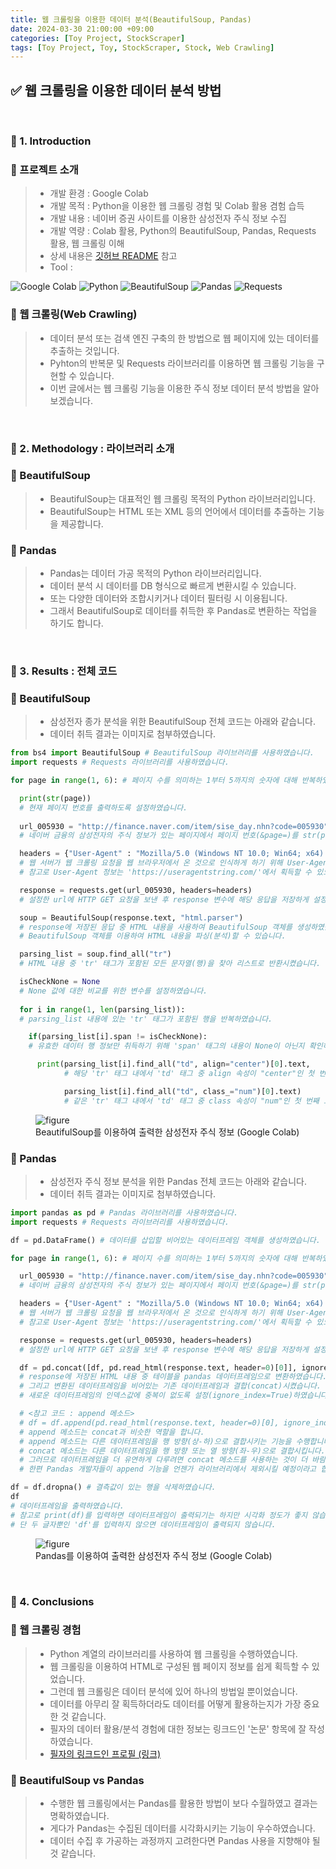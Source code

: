 ```yaml
---
title: 웹 크롤링을 이용한 데이터 분석(BeautifulSoup, Pandas)
date: 2024-03-30 21:00:00 +09:00
categories: [Toy Project, StockScraper]
tags: [Toy Project, Toy, StockScraper, Stock, Web Crawling]
---
```


<!-- 2024-03-01 글 작성 시작; 2024-03-02 페이지 호출 완료 -->
## ✅ 웹 크롤링을 이용한 데이터 분석 방법

<br>

### 🔔 1. Introduction
### 📌 프로젝트 소개
> - 개발 환경 : Google Colab
> - 개발 목적 : Python을 이용한 웹 크롤링 경험 및 Colab 활용 겸험 습득
> - 개발 내용 : 네이버 증권 사이트를 이용한 삼성전자 주식 정보 수집
> - 개발 역량 : Colab 활용, Python의 BeautifulSoup, Pandas, Requests 활용, 웹 크롤링 이해
> - 상세 내용은 <a href="https://github.com/Kim-src/StockScraper">깃허브 README</a> 참고
> - Tool :  
<img alt="Google Colab" src="https://img.shields.io/badge/-Google_Colab-F9AB00?style=flat-square&logo=google-colab&logoColor=white" />
<img alt="Python" src="https://img.shields.io/badge/-Python-3776AB?style=flat-square&logo=python&logoColor=white" />
<img alt="BeautifulSoup" src="https://img.shields.io/badge/BeautifulSoup-2ca02c.svg?style=flat-square&logo=python&logoColor=white" />
<img alt="Pandas" src="https://img.shields.io/badge/Pandas-white.svg?style=flat-square&logo=pandas&logoColor=black" />
<img alt="Requests" src="https://img.shields.io/badge/Requests-2CA5E0.svg?style=flat-square&logo=python&logoColor=white" />

### 📌 웹 크롤링(Web Crawling)
> - 데이터 분석 또는 검색 엔진 구축의 한 방법으로 웹 페이지에 있는 데이터를 추출하는 것입니다.
> - Pyhton의 반복문 및 Requests 라이브러리를 이용하면 웹 크롤링 기능을 구현할 수 있습니다.
> - 이번 글에서는 웹 크롤링 기능을 이용한 주식 정보 데이터 분석 방법을 알아보겠습니다.

<br>

### 🔔 2. Methodology : 라이브러리 소개
### 📌 BeautifulSoup
> - BeautifulSoup는 대표적인 웹 크롤링 목적의 Python 라이브러리입니다.
> - BeautifulSoup는 HTML 또는 XML 등의 언어에서 데이터를 추출하는 기능을 제공합니다.

### 📌 Pandas
> - Pandas는 데이터 가공 목적의 Python 라이브러리입니다.
> - 데이터 분석 시 데이터를 DB 형식으로 빠르게 변환시킬 수 있습니다.
> - 또는 다양한 데이터와 조합시키거나 데이터 필터링 시 이용됩니다.
> - 그래서 BeautifulSoup로 데이터를 취득한 후 Pandas로 변환하는 작업을 하기도 합니다.

<br>

### 🔔 3. Results : 전체 코드
### 📌 BeautifulSoup
> - 삼성전자 종가 분석을 위한 BeautifulSoup 전체 코드는 아래와 같습니다.  
> - 데이터 취득 결과는 이미지로 첨부하였습니다.

``` python
from bs4 import BeautifulSoup # BeautifulSoup 라이브러리를 사용하였습니다.
import requests # Requests 라이브러리를 사용하였습니다.

for page in range(1, 6): # 페이지 수를 의미하는 1부터 5까지의 숫자에 대해 반복하였습니다.

  print(str(page))
  # 현재 페이지 번호를 출력하도록 설정하였습니다.
  
  url_005930 = "http://finance.naver.com/item/sise_day.nhn?code=005930" + "&page=" + str(page)
  # 네이버 금융의 삼성전자의 주식 정보가 있는 페이지에서 페이지 번호(&page=)를 str(page) 파라미터로 추가하였습니다.

  headers = {"User-Agent" : "Mozilla/5.0 (Windows NT 10.0; Win64; x64) AppleWebKit/537.36 (KHTML, like Gecko) Chrome/120.0.0.0 Safari/537.36"}
  # 웹 서버가 웹 크롤링 요청을 웹 브라우저에서 온 것으로 인식하게 하기 위해 User-Agent 헤더 정보를 작성하였습니다.
  # 참고로 User-Agent 정보는 'https://useragentstring.com/'에서 획득할 수 있으며 이는 사용자의 웹 환경 등의 정보입니다.

  response = requests.get(url_005930, headers=headers)
  # 설정한 url에 HTTP GET 요청을 보낸 후 response 변수에 해당 응답을 저장하게 설정하였습니다.

  soup = BeautifulSoup(response.text, "html.parser")
  # response에 저장된 응답 중 HTML 내용을 사용하여 BeautifulSoup 객체를 생성하였습니다.
  # BeautifulSoup 객체를 이용하여 HTML 내용을 파싱(분석)할 수 있습니다.

  parsing_list = soup.find_all("tr")
  # HTML 내용 중 'tr' 태그가 포함된 모든 문자열(행)을 찾아 리스트로 반환시켰습니다.

  isCheckNone = None
  # None 값에 대한 비교를 위한 변수를 설정하였습니다.
  
  for i in range(1, len(parsing_list)):
  # parsing_list 내용에 있는 'tr' 태그가 포함된 행을 반복하였습니다.

    if(parsing_list[i].span != isCheckNone):
    # 유효한 데이터 행 정보만 취득하기 위해 'span' 태그의 내용이 None이 아닌지 확인하였습니다.

      print(parsing_list[i].find_all("td", align="center")[0].text,
            # 해당 'tr' 태그 내에서 'td' 태그 중 align 속성이 "center"인 첫 번째 요소([0])의 텍스트(날짜)를 출력합니다.

            parsing_list[i].find_all("td", class_="num")[0].text)
            # 같은 'tr' 태그 내에서 'td' 태그 중 class 속성이 "num"인 첫 번째 요소([0])의 텍스트(주식 종가)를 출력합니다.
```

<figure>
    <img src="https://github.com/Kim-src/Images/assets/150884526/c997eb5f-dd54-4b0c-9bce-69d2137f5296" class="img" alt="figure">
    <figcaption>BeautifulSoup를 이용하여 출력한 삼성전자 주식 정보 (Google Colab)</figcaption>
</figure>

### 📌 Pandas
> - 삼성전자 주식 정보 분석을 위한 Pandas 전체 코드는 아래와 같습니다.  
> - 데이터 취득 결과는 이미지로 첨부하였습니다.

``` python
import pandas as pd # Pandas 라이브러리를 사용하였습니다.
import requests # Requests 라이브러리를 사용하였습니다.

df = pd.DataFrame() # 데이터를 삽입할 비어있는 데이터프레임 객체를 생성하였습니다.

for page in range(1, 6): # 페이지 수를 의미하는 1부터 5까지의 숫자에 대해 반복하였습니다.

  url_005930 = "http://finance.naver.com/item/sise_day.nhn?code=005930" + "&page=" + str(page)
  # 네이버 금융의 삼성전자의 주식 정보가 있는 페이지에서 페이지 번호(&page=)를 str(page) 파라미터로 추가하였습니다.

  headers = {"User-Agent" : "Mozilla/5.0 (Windows NT 10.0; Win64; x64) AppleWebKit/537.36 (KHTML, like Gecko) Chrome/120.0.0.0 Safari/537.36"}
  # 웹 서버가 웹 크롤링 요청을 웹 브라우저에서 온 것으로 인식하게 하기 위해 User-Agent 헤더 정보를 작성하였습니다.
  # 참고로 User-Agent 정보는 'https://useragentstring.com/'에서 획득할 수 있으며 이는 사용자의 웹 환경 등의 정보입니다.

  response = requests.get(url_005930, headers=headers)
  # 설정한 url에 HTTP GET 요청을 보낸 후 response 변수에 해당 응답을 저장하게 설정하였습니다.

  df = pd.concat([df, pd.read_html(response.text, header=0)[0]], ignore_index=True)
  # response에 저장된 HTML 내용 중 테이블을 pandas 데이터프레임으로 변환하였습니다.
  # 그리고 변환된 데이터프레임을 비어있는 기존 데이터프레임과 결합(concat)시켰습니다.
  # 새로운 데이터프레임의 인덱스값에 중복이 없도록 설정(ignore_index=True)하였습니다.

  # <참고 코드 : append 메소드>
  # df = df.append(pd.read_html(response.text, header=0)[0], ignore_index=True)
  # append 메소드는 concat과 비슷한 역할을 합니다.
  # append 메소드는 다른 데이터프레임을 행 방향(상-하)으로 결합시키는 기능을 수행합니다.
  # concat 메소드는 다른 데이터프레임을 행 방향 또는 열 방향(좌-우)으로 결합시킵니다.
  # 그러므로 데이터프레임을 더 유연하게 다루려면 concat 메소드를 사용하는 것이 더 바람직합니다.
  # 한편 Pandas 개발자들이 append 기능을 언젠가 라이브러리에서 제외시킬 예정이라고 합니다.

df = df.dropna() # 결측값이 있는 행을 삭제하였습니다.
df
# 데이터프레임을 출력하였습니다.
# 참고로 print(df)를 입력하면 데이터프레임이 출력되기는 하지만 시각화 정도가 좋지 않습니다.
# 단 두 글자뿐인 'df'를 입력하지 않으면 데이터프레임이 출력되지 않습니다.
```

<figure>
    <img src="https://github.com/Kim-src/Images/assets/150884526/0be486fe-3c75-44b4-b471-efdfb7baf5ae" class="img" alt="figure">
    <figcaption>Pandas를 이용하여 출력한 삼성전자 주식 정보 (Google Colab)</figcaption>
</figure>

<br>

### 🔔 4. Conclusions
### 📌 웹 크롤링 경험
> - Python 계열의 라이브러리를 사용하여 웹 크롤링을 수행하였습니다.
> - 웹 크롤링을 이용하여 HTML로 구성된 웹 페이지 정보를 쉽게 획득할 수 있었습니다.
> - 그런데 웹 크롤링은 데이터 분석에 있어 하나의 방법일 뿐이었습니다.
> - 데이터를 아무리 잘 획득하더라도 데이터를 어떻게 활용하는지가 가장 중요한 것 같습니다.
> - 필자의 데이터 활용/분석 경험에 대한 정보는 링크드인 '논문' 항목에 잘 작성하였습니다.
> - <a href="https://www.linkedin.com/in/chang-seong-kim-7826142a0/">필자의 링크드인 프로필 (링크)</a>

### 📌 BeautifulSoup vs Pandas
> - 수행한 웹 크롤링에서는 Pandas를 활용한 방법이 보다 수월하였고 결과는 명확하였습니다.
> - 게다가 Pandas는 수집된 데이터를 시각화시키는 기능이 우수하였습니다.
> - 데이터 수집 후 가공하는 과정까지 고려한다면 Pandas 사용을 지향해야 될 것 같습니다.

<br>
<br>
<br>
